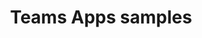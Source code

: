 ---
title: "Teams Apps samples"
description: "Use this site to browse through the available Teams app samples from Microsoft and the Patterns and Practices community."
image: "images/sample-background.webp"
---
